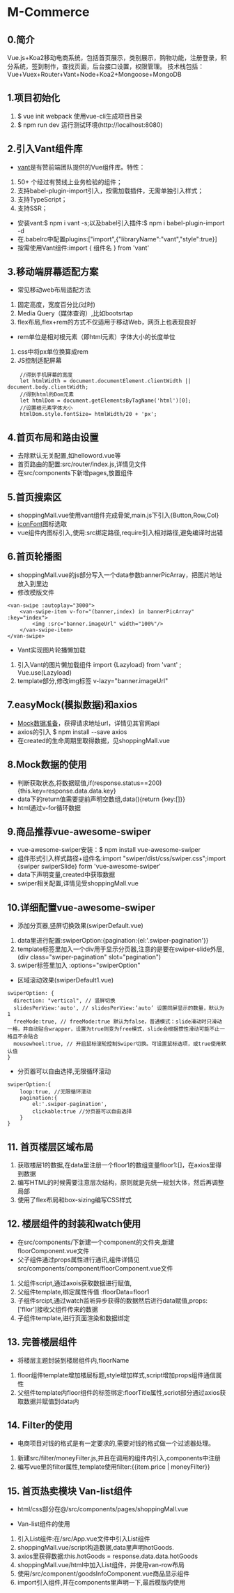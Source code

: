 # M-Commerce

## 0.简介

Vue.js+Koa2移动电商系统，包括首页展示，类别展示，购物功能，注册登录，积分系统，签到制作，查找页面，后台接口设置，权限管理。
技术栈包括：Vue+Vuex+Router+Vant+Node+Koa2+Mongoose+MongoDB

## 1.项目初始化

1. $ vue init webpack  使用vue-cli生成项目目录
2. $ npm run dev  运行测试环境(http://localhost:8080)

## 2.引入Vant组件库

* [vant](https://www.youzanyun.com/zanui/vant#/zh-CN/intro)是有赞前端团队提供的Vue组件库。特性：
1. 50+ 个经过有赞线上业务检验的组件；
2. 支持babel-plugin-import引入，按需加载插件，无需单独引入样式；
3. 支持TypeScript；
4. 支持SSR；
* 安装vant:$ npm i vant -s;以及babel引入插件:$ npm i babel-plugin-import -d
* 在.babelrc中配置plugins:["import",{"libraryName":"vant","style":true}]
* 按需使用Vant组件:import { 组件名 } from 'vant'

## 3.移动端屏幕适配方案

* 常见移动web布局适配方法
1. 固定高度，宽度百分比(过时)
2. Media Query（媒体查询）,比如bootsrtap
3. flex布局,flex+rem的方式不仅适用于移动Web，网页上也表现良好
* rem单位是相对根元素（即html元素）字体大小的长度单位
1. css中将px单位换算成rem
2. JS控制适配屏幕

```
    //得到手机屏幕的宽度
    let htmlWidth = document.documentElement.clientWidth || document.body.clientWidth;
    //得到html的Dom元素
    let htmlDom = document.getElementsByTagName('html')[0];
    //设置根元素字体大小
    htmlDom.style.fontSize= htmlWidth/20 + 'px';
```

## 4.首页布局和路由设置

* 去除默认无关配置,如helloword.vue等
* 首页路由的配置:src/router/index.js,详情见文件
* 在src/components下新增pages,放置组件

## 5.首页搜索区

* shoppingMall.vue使用vant组件完成骨架,main.js下引入{Button,Row,Col}
* [iconFont](http://www.iconfont.cn/)图标选取
* vue组件内图标引入,使用:src绑定路径,require引入相对路径,避免编译时出错

## 6.首页轮播图

* shoppingMall.vue的js部分写入一个data参数bannerPicArray，把图片地址放入到里边
* 修改模版文件

```
<van-swipe :autoplay="3000">
    <van-swipe-item v-for="(banner,index) in bannerPicArray" :key="index">
        <img :src="banner.imageUrl" width="100%"/>
    </van-swipe-item>
</van-swipe>
```

* Vant实现图片轮播懒加载
1. 引入Vant的图片懒加载组件 import {Lazyload} from 'vant' ; Vue.use(Lazyload)
2. template部分,修改img标签 v-lazy="banner.imageUrl"

## 7.easyMock(模拟数据)和axios

* [Mock数据准备](https://www.easy-mock.com/)，获得请求地址url，详情见其官网api
* axios的引入 $ npm install --save axios
* 在created的生命周期里取得数据，见shoppingMall.vue

## 8.Mock数据的使用

* 判断获取状态,将数据赋值,if(response.status==200){this.key=response.data.data.key}
* data下的return值需要提前声明空数组,data(){return {key:[]}}
* html通过v-for循环数据

## 9.商品推荐vue-awesome-swiper

* vue-awesome-swiper安装：$ npm install vue-awesome-swiper
* 组件形式引入样式路径+组件名:import "swiper/dist/css/swiper.css";import {swiper swiperSlide} form 'vue-awesome-swiper'
* data下声明变量,created中获取数据
* swiper相关配置,详情见受shoppingMall.vue

## 10.详细配置vue-awesome-swiper

* 添加分页器,竖屏切换效果(swiperDefault.vue)
1. data里进行配置:swiperOption:{pagination:{el:'.swiper-pagination'}}
2. template标签里加入一个div用于显示分页器,注意的是要在swiper-slide外层,(div class="swiper-pagination" slot="pagination")
3. swiper标签里加入 :options="swiperOption"

* 区域滚动效果(swiperDefault1.vue)

```
swiperOption: {
  direction: "vertical", // 竖屏切换
  slidesPerView:'auto', // slidesPerView:’auto’ 设置同屏显示的数量，默认为1
  freeMode:true, // freeMode:true 默认为false，普通模式：slide滑动时只滑动一格，并自动贴合wrapper，设置为true则变为free模式，slide会根据惯性滑动可能不止一格且不会贴合
  mousewheel:true, // 开启鼠标滚轮控制Swiper切换。可设置鼠标选项，或true使用默认值
}
```

* 分页器可以自由选择,无限循环滚动

```
swiperOption:{
    loop:true, //无限循环滚动
    pagination:{
        el:'.swiper-pagination',
        clickable:true //分页器可以自由选择
    }
}
```

## 11. 首页楼层区域布局

1. 获取楼层1的数据,在data里注册一个floor1的数组变量floor1:[]，在axios里得到数据
2. 编写HTML的时候需要注意层次结构，原则就是先统一规划大体，然后再调整局部
3. 使用了flex布局和box-sizing编写CSS样式

## 12. 楼层组件的封装和watch使用

* 在src/components/下新建一个component的文件夹,新建floorComponent.vue文件
* 父子组件通过props属性进行通讯,组件详情见src/components/component/floorComponent.vue文件
1. 父组件script,通过axois获取数据进行赋值,
2. 父组件template,绑定属性传值 :floorData=floor1
3. 子组件srcipt,通过watch监听异步获得的数据然后进行data赋值,props:['fllor']接收父组件传来的数据
4. 子组件template,进行页面渲染和数据绑定

## 13. 完善楼层组件

* 将楼层主题封装到楼层组件内,floorName
1. floor组件template增加楼层标题,style增加样式,script增加props组件通信属性
2. 父组件template内floor组件的标签绑定:floorTitle属性,scriot部分通过axios获取数据并赋值到data内

## 14. Filter的使用

* 电商项目对钱的格式是有一定要求的,需要对钱的格式做一个过滤器处理。
1. 新建src/filter/moneyFilter.js,并且在调用的组件内引入,components中注册
2. 编写vue里的filter属性,template使用filter:{{item.price | moneyFilter}}

## 15. 首页热卖模块 Van-list组件

* html/css部分在@/src/components/pages/shoppingMall.vue

* Van-list组件的使用
1. 引入List组件:在/src/App.vue文件中引入List组件
2. shoppingMall.vue/script构造数据,data里声明hotGoods.
3. axios里获得数据:this.hotGoods = response.data.data.hotGoods
4. shoppingMall.vue/html中加入List组件，并使用van-row布局
5. 使用/src/component/goodsInfoComponent.vue商品显示组件
6. import引入组件,并在components里声明一下,最后模版内使用
